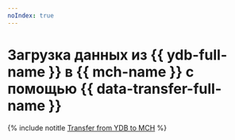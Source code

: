 ```yaml
---
noIndex: true
---
```


# Загрузка данных из {{ ydb-full-name }} в {{ mch-name }} с помощью {{ data-transfer-full-name }}

{% include notitle [Transfer from YDB to MCH](../../_tutorials/dataplatform/datatransfer/ydb-to-clickhouse.md) %}

